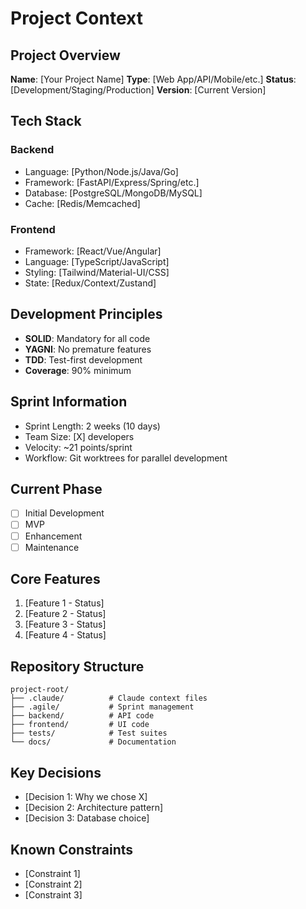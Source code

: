 # Project Context

## Project Overview
**Name**: [Your Project Name]
**Type**: [Web App/API/Mobile/etc.]
**Status**: [Development/Staging/Production]
**Version**: [Current Version]

## Tech Stack
### Backend
- Language: [Python/Node.js/Java/Go]
- Framework: [FastAPI/Express/Spring/etc.]
- Database: [PostgreSQL/MongoDB/MySQL]
- Cache: [Redis/Memcached]

### Frontend
- Framework: [React/Vue/Angular]
- Language: [TypeScript/JavaScript]
- Styling: [Tailwind/Material-UI/CSS]
- State: [Redux/Context/Zustand]

## Development Principles
- **SOLID**: Mandatory for all code
- **YAGNI**: No premature features
- **TDD**: Test-first development
- **Coverage**: 90% minimum

## Sprint Information
- Sprint Length: 2 weeks (10 days)
- Team Size: [X] developers
- Velocity: ~21 points/sprint
- Workflow: Git worktrees for parallel development

## Current Phase
- [ ] Initial Development
- [ ] MVP
- [ ] Enhancement
- [ ] Maintenance

## Core Features
1. [Feature 1 - Status]
2. [Feature 2 - Status]
3. [Feature 3 - Status]
4. [Feature 4 - Status]

## Repository Structure
```
project-root/
├── .claude/          # Claude context files
├── .agile/           # Sprint management
├── backend/          # API code
├── frontend/         # UI code
├── tests/            # Test suites
└── docs/             # Documentation
```

## Key Decisions
- [Decision 1: Why we chose X]
- [Decision 2: Architecture pattern]
- [Decision 3: Database choice]

## Known Constraints
- [Constraint 1]
- [Constraint 2]
- [Constraint 3]